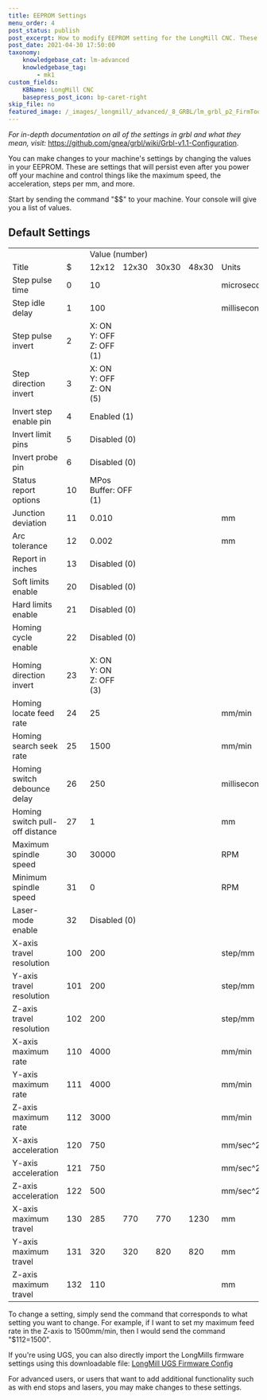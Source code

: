 ```yaml
---
title: EEPROM Settings
menu_order: 4
post_status: publish
post_excerpt: How to modify EEPROM setting for the LongMill CNC. These settings control the speed and direction of movement, machine limits, and activation of limit switches.
post_date: 2021-04-30 17:50:00
taxonomy:
    knowledgebase_cat: lm-advanced
    knowledgebase_tag:
        - mk1
custom_fields:
    KBName: LongMill CNC
    basepress_post_icon: bp-caret-right
skip_file: no
featured_image: /_images/_longmill/_advanced/_8_GRBL/lm_grbl_p2_FirmTool.png
---
```


<em>For in-depth documentation on all of the settings in grbl and what they mean, visit:</em> <a href="https://github.com/gnea/grbl/wiki/Grbl-v1.1-Configuration">https://github.com/gnea/grbl/wiki/Grbl-v1.1-Configuration</a>.

You can make changes to your machine's settings by changing the values in your EEPROM. These are settings that will persist even after you power off your machine and control things like the maximum speed, the acceleration, steps per mm, and more.

Start by sending the command "$$" to your machine. Your console will give you a list of values.

## Default Settings

<table>
<tbody>
  <tr>
    <td></td>
    <td></td>
    <td colspan="4">Value (number)</td>
    <td></td>
  </tr>
  <tr>
    <td>Title</td>
    <td>$</td>
    <td>12x12</td>
    <td>12x30</td>
    <td>30x30</td>
    <td>48x30</td>
    <td>Units</td>
  </tr>
  <tr>
    <td>Step pulse time</td>
    <td>0</td>
    <td colspan="4">10</td>
    <td>microseconds</td>
  </tr>
  <tr>
    <td>Step idle delay</td>
    <td>1</td>
    <td colspan="4">100</td>
    <td>milliseconds</td>
  </tr>
  <tr>
    <td>Step pulse invert</td>
    <td>2</td>
    <td colspan="4">X: ON<br>Y: OFF<br>Z: OFF<br>(1)</td>
    <td></td>
  </tr>
  <tr>
    <td>Step direction invert</td>
    <td>3</td>
    <td colspan="4">X: ON<br>Y: OFF<br>Z: ON<br>(5)</td>
    <td></td>
  </tr>
  <tr>
    <td>Invert step enable pin</td>
    <td>4</td>
    <td colspan="4">Enabled (1)</td>
    <td></td>
  </tr>
  <tr>
    <td>Invert limit pins</td>
    <td>5</td>
    <td colspan="4">Disabled (0)</td>
    <td></td>
  </tr>
  <tr>
    <td>Invert probe pin</td>
    <td>6</td>
    <td colspan="4">Disabled (0)</td>
    <td></td>
  </tr>
  <tr>
    <td>Status report options</td>
    <td>10</td>
    <td colspan="4">MPos<br>Buffer: OFF<br>(1)</td>
    <td></td>
  </tr>
  <tr>
    <td>Junction deviation</td>
    <td>11</td>
    <td colspan="4">0.010</td>
    <td>mm</td>
  </tr>
  <tr>
    <td>Arc tolerance</td>
    <td>12</td>
    <td colspan="4">0.002</td>
    <td>mm</td>
  </tr>
  <tr>
    <td>Report in inches</td>
    <td>13</td>
    <td colspan="4">Disabled (0)</td>
    <td></td>
  </tr>
  <tr>
    <td>Soft limits enable</td>
    <td>20</td>
    <td colspan="4">Disabled (0)</td>
    <td></td>
  </tr>
  <tr>
    <td>Hard limits enable</td>
    <td>21</td>
    <td colspan="4">Disabled (0)</td>
    <td></td>
  </tr>
  <tr>
    <td>Homing cycle enable</td>
    <td>22</td>
    <td colspan="4">Disabled (0)</td>
    <td></td>
  </tr>
  <tr>
    <td>Homing direction invert</td>
    <td>23</td>
    <td colspan="4">X: ON<br>Y: ON<br>Z: OFF<br>(3)</td>
    <td></td>
  </tr>
  <tr>
    <td>Homing locate feed rate</td>
    <td>24</td>
    <td colspan="4">25</td>
    <td>mm/min</td>
  </tr>
  <tr>
    <td>Homing search seek rate</td>
    <td>25</td>
    <td colspan="4">1500</td>
    <td>mm/min</td>
  </tr>
  <tr>
    <td>Homing switch debounce delay</td>
    <td>26</td>
    <td colspan="4">250</td>
    <td>milliseconds</td>
  </tr>
  <tr>
    <td>Homing switch pull-off distance</td>
    <td>27</td>
    <td colspan="4">1</td>
    <td>mm</td>
  </tr>
  <tr>
    <td>Maximum spindle speed</td>
    <td>30</td>
    <td colspan="4">30000</td>
    <td>RPM</td>
  </tr>
  <tr>
    <td>Minimum spindle speed</td>
    <td>31</td>
    <td colspan="4">0</td>
    <td>RPM</td>
  </tr>
  <tr>
    <td>Laser-mode enable</td>
    <td>32</td>
    <td colspan="4">Disabled (0)</td>
    <td></td>
  </tr>
  <tr>
    <td>X-axis travel resolution</td>
    <td>100</td>
    <td colspan="4">200</td>
    <td>step/mm</td>
  </tr>
  <tr>
    <td>Y-axis travel resolution</td>
    <td>101</td>
    <td colspan="4">200</td>
    <td>step/mm</td>
  </tr>
  <tr>
    <td>Z-axis travel resolution</td>
    <td>102</td>
    <td colspan="4">200</td>
    <td>step/mm</td>
  </tr>
  <tr>
    <td>X-axis maximum rate</td>
    <td>110</td>
    <td colspan="4">4000</td>
    <td>mm/min</td>
  </tr>
  <tr>
    <td>Y-axis maximum rate</td>
    <td>111</td>
    <td colspan="4">4000</td>
    <td>mm/min</td>
  </tr>
  <tr>
    <td>Z-axis maximum rate</td>
    <td>112</td>
    <td colspan="4">3000</td>
    <td>mm/min</td>
  </tr>
  <tr>
    <td>X-axis acceleration</td>
    <td>120</td>
    <td colspan="4">750</td>
    <td>mm/sec^2</td>
  </tr>
  <tr>
    <td>Y-axis acceleration</td>
    <td>121</td>
    <td colspan="4">750</td>
    <td>mm/sec^2</td>
  </tr>
  <tr>
    <td>Z-axis acceleration</td>
    <td>122</td>
    <td colspan="4">500</td>
    <td>mm/sec^2</td>
  </tr>
  <tr>
    <td>X-axis maximum travel</td>
    <td>130</td>
    <td>285</td>
    <td>770</td>
    <td>770</td>
    <td>1230</td>
    <td>mm</td>
  </tr>
  <tr>
    <td>Y-axis maximum travel</td>
    <td>131</td>
    <td>320</td>
    <td>320</td>
    <td>820</td>
    <td>820</td>
    <td>mm</td>
  </tr>
  <tr>
    <td>Z-axis maximum travel</td>
    <td>132</td>
    <td colspan="4">110</td>
    <td>mm</td>
  </tr>
</tbody>
</table>

To change a setting, simply send the command that corresponds to what setting you want to change. For example, if I want to set my maximum feed rate in the Z-axis to 1500mm/min, then I would send the command "$112=1500".

If you're using UGS, you can also directly import the LongMills firmware settings using this downloadable file: <a href="https://resources.sienci.com/wp-content/uploads/2021/05/LongMill_firmware.zip" target="_blank" rel="noopener noreferrer">LongMill UGS Firmware Config</a>

For advanced users, or users that want to add additional functionality such as with end stops and lasers, you may make changes to these settings.
